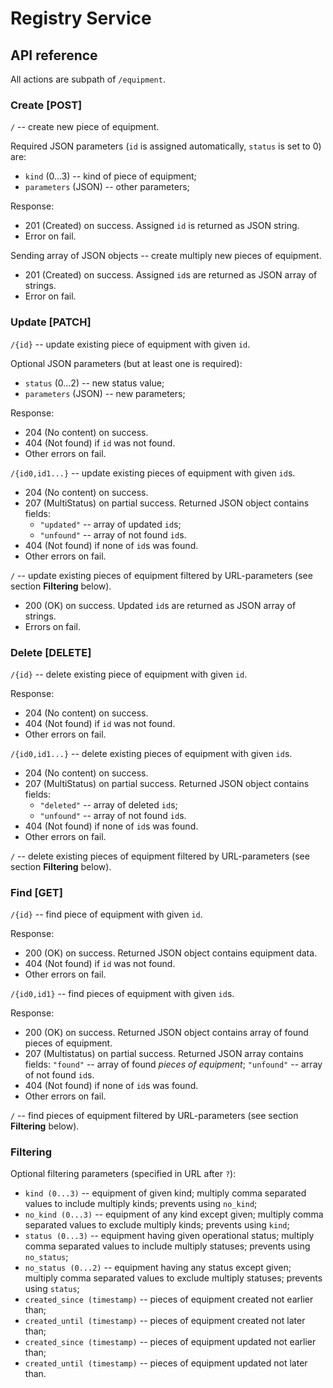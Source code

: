 # Registry Service

## API reference

All actions are subpath of `/equipment`.

### Create \[POST\]

`/` -- create new piece of equipment.

Required JSON parameters (`id` is assigned automatically, `status` is set to 0) are:

* `kind` (0...3) -- kind of piece of equipment;
* `parameters` (JSON) -- other parameters;

Response:

* 201 (Created) on success. Assigned `id` is returned as JSON string.
* Error on fail.

Sending array of JSON objects -- create multiply new pieces of equipment.

* 201 (Created) on success. Assigned `id`s are returned as JSON array of strings.
* Error on fail.

### Update \[PATCH\]

`/{id}` -- update existing piece of equipment with given `id`.

Optional JSON parameters (but at least one is required):

* `status` (0...2) -- new status value;
* `parameters` (JSON) -- new parameters;

Response:

* 204 (No content) on success.
* 404 (Not found) if `id` was not found.
* Other errors on fail.

`/{id0,id1...}` -- update existing pieces of equipment with given `id`s.

* 204 (No content) on success.
* 207 (MultiStatus) on partial success. Returned JSON object contains fields:
    - `"updated"` -- array of updated `id`s;
    - `"unfound"` -- array of not found `id`s.
* 404 (Not found) if none of `id`s was found.
* Other errors on fail.

`/` -- update existing pieces of equipment filtered by URL-parameters (see section **Filtering** below).

* 200 (OK) on success. Updated `id`s are returned as JSON array of strings.
* Errors on fail.

### Delete \[DELETE\]

`/{id}` -- delete existing piece of equipment with given `id`.

Response:

* 204 (No content) on success.
* 404 (Not found) if `id` was not found.
* Other errors on fail.

`/{id0,id1...}` -- delete existing pieces of equipment with given `id`s.

* 204 (No content) on success.
* 207 (MultiStatus) on partial success. Returned JSON object contains fields:
    - `"deleted"` -- array of deleted `id`s;
    - `"unfound"` -- array of not found `id`s.
* 404 (Not found) if none of `id`s was found.
* Other errors on fail.

`/` -- delete existing pieces of equipment filtered by URL-parameters (see section **Filtering** below).

### Find \[GET\]

`/{id}` -- find piece of equipment with given `id`.

Response:

* 200 (OK) on success. Returned JSON object contains equipment data.
* 404 (Not found) if `id` was not found.
* Other errors on fail.

`/{id0,id1}` -- find pieces of equipment with given `id`s.

Response:

* 200 (OK) on success. Returned JSON object contains array of found pieces of equipment.
* 207 (Multistatus) on partial success. Returned JSON array contains fields:
    `"found"` -- array of found *pieces of equipment*;
    `"unfound"` -- array of not found `id`s.
* 404 (Not found) if none of `id`s was found.
* Other errors on fail.

`/` -- find pieces of equipment filtered by URL-parameters (see section **Filtering** below).

### Filtering
  
Optional filtering parameters (specified in URL after `?`):

* `kind (0...3)` -- equipment of given kind; multiply comma separated values to include multiply kinds; prevents using `no_kind`;
* `no_kind (0...3)` -- equipment of any kind except given; multiply comma separated values to exclude multiply kinds; prevents using `kind`;
* `status (0...3)` -- equipment having given operational status; multiply comma separated values to include multiply statuses; prevents using `no_status`;
* `no_status (0...2)` -- equipment having any status except given; multiply comma separated values to exclude multiply statuses; prevents using `status`;
* `created_since (timestamp)` -- pieces of equipment created not earlier than;
* `created_until (timestamp)` -- pieces of equipment created not later than;
* `created_since (timestamp)` -- pieces of equipment updated not earlier than;
* `created_until (timestamp)` -- pieces of equipment updated not later than.
